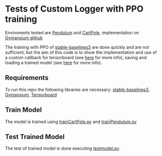 # Tests of Custom Logger with PPO training

Enviroments tested are [Pendulum](https://github.com/Farama-Foundation/Gymnasium/blob/main/gymnasium/envs/classic_control/pendulum.py) and [CartPole](https://github.com/Farama-Foundation/Gymnasium/blob/main/gymnasium/envs/classic_control/cartpole.py), implementation on [Gymansium github](https://github.com/Farama-Foundation/Gymnasium)

The training with PPO of [stable-baselines3](https://stable-baselines3.readthedocs.io/en/master/index.html) are done quickly and are not sufficient, but the aim of this code is to show the implementation and use of a custom callback for tensorboard (see [here](https://stable-baselines3.readthedocs.io/en/master/guide/tensorboard.html) for more info), saving and loading a trained model (see [here](https://stable-baselines3.readthedocs.io/en/master/guide/examples.html#basic-usage-training-saving-loading) for more info).

## Requirements

To run this repo the following libraries are necessary: [stable-baselines3](https://stable-baselines3.readthedocs.io/en/master/index.html), [Gymansium](https://github.com/Farama-Foundation/Gymnasium), [Tensorboard](https://www.tensorflow.org/tensorboard)

## Train Model
The model is trained using [trainCartPole.py](trainCartPole.py) and [trainPendulum.py](trainPendulum.py) 


## Test Trained Model
The test of trained model is done executing [testmodel.py](testmodel.py).
